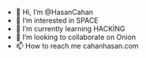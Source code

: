 - 👋 Hi, I’m @HasanCahan
- 👀 I’m interested in SPACE
- 🌱 I’m currently learning HACKİNG
- 💞️ I’m looking to collaborate on Onion
- 📫 How to reach me cahanhasan.com

<!---
HasanCahan/HasanCahan is a ✨ special ✨ repository because its `README.md` (this file) appears on your GitHub profile.
You can click the Preview link to take a look at your changes.
--->
